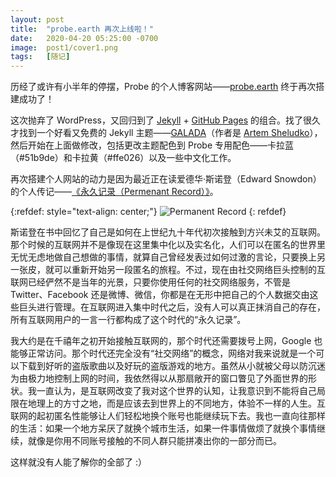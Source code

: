 ```yaml
---
layout: post
title:  "probe.earth 再次上线啦！"
date:   2020-04-20 05:25:00 -0700
image:  post1/cover1.png
tags:   [随记]
---
```

历经了或许有小半年的停摆，Probe 的个人博客网站——[probe.earth](https://probe.earth) 终于再次搭建成功了！

这次抛弃了 WordPress，又回归到了 [Jekyll](https://jekyllrb.com/) + [GitHub Pages](https://pages.github.com/) 的组合。找了很久才找到一个好看又免费的 Jekyll 主题——[GALADA](https://github.com/artemsheludko/galada)（作者是 [Artem Sheludko](https://github.com/artemsheludko)），然后开始在上面做修改，包括更改主题配色到 Probe 专用配色——卡拉蓝（#51b9de）和卡拉黄（#ffe026）以及一些中文化工作。

再次搭建个人网站的动力是因为最近正在读爱德华·斯诺登（Edward Snowdon）的个人传记——[《永久记录（Permenant Record）》](https://book.douban.com/subject/34841756/)。

{:refdef: style="text-align: center;"}
![Permanent Record]({{site.baseurl}}/img/post1/snowden.jpg)
{: refdef}

斯诺登在书中回忆了自己是如何在上世纪九十年代初次接触到方兴未艾的互联网。那个时候的互联网并不是像现在这里集中化以及实名化，人们可以在匿名的世界里无忧无虑地做自己想做的事情，就算自己曾经发表过如何过激的言论，只要换上另一张皮，就可以重新开始另一段匿名的旅程。不过，现在由社交网络巨头控制的互联网已经俨然不是当年的光景，只要你使用任何的社交网络服务，不管是 Twitter、Facebook 还是微博、微信，你都是在无形中把自己的个人数据交由这些巨头进行管理。在互联网进入集中时代之后，没有人可以真正抹消自己的存在，所有互联网用户的一言一行都构成了这个时代的“永久记录”。

我大约是在千禧年之初开始接触互联网的，那个时代还需要拨号上网，Google 也能够正常访问。那个时代还完全没有“社交网络”的概念，网络对我来说就是一个可以下载到好听的盗版歌曲以及好玩的盗版游戏的地方。虽然从小就被父母以防沉迷为由极力地控制上网的时间，我依然得以从那扇敞开的窗口瞥见了外面世界的形状。我一直认为，是互联网改变了我对这个世界的认知，让我意识到不能将自己局限在地理上的方寸之地，而是应该去到世界上的不同地方，体验不一样的人生。互联网的起初匿名性能够让人们轻松地换个账号也能继续玩下去。我也一直向往那样的生活：如果一个地方呆厌了就换个城市生活，如果一件事情做烦了就换个事情继续，就像是你用不同账号接触的不同人群只能拼凑出你的一部分而已。

这样就没有人能了解你的全部了 :）